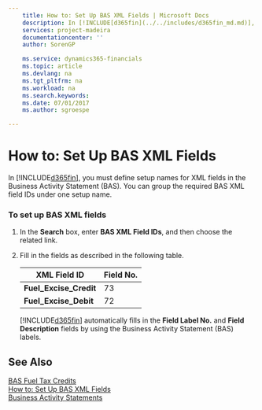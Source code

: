 ```yaml
---
    title: How to: Set Up BAS XML Fields | Microsoft Docs
    description: In [!INCLUDE[d365fin](../../includes/d365fin_md.md)], you must define setup names for XML fields in the Business Activity Statement (BAS). You can group the required BAS XML field IDs under one setup name.
    services: project-madeira
    documentationcenter: ''
    author: SorenGP

    ms.service: dynamics365-financials
    ms.topic: article
    ms.devlang: na
    ms.tgt_pltfrm: na
    ms.workload: na
    ms.search.keywords:
    ms.date: 07/01/2017
    ms.author: sgroespe

---
```

# How to: Set Up BAS XML Fields
In [!INCLUDE[d365fin](../../includes/d365fin_md.md)], you must define setup names for XML fields in the Business Activity Statement (BAS). You can group the required BAS XML field IDs under one setup name.  
  
### To set up BAS XML fields  
  
1.  In the **Search** box, enter **BAS XML Field IDs**, and then choose the related link.  
  
2.  Fill in the fields as described in the following table.  
  
    |**XML Field ID**|**Field No.**|  
    |----------------------|-------------------|  
    |**Fuel_Excise_Credit**|73|  
    |**Fuel_Excise_Debit**|72|  
  
     [!INCLUDE[d365fin](../../includes/d365fin_md.md)] automatically fills in the **Field Label No.** and **Field Description** fields by using the Business Activity Statement (BAS) labels.  
  
## See Also  
 [BAS Fuel Tax Credits](bas-fuel-tax-credits.md)   
 [How to: Set Up BAS XML Fields](how-to-set-up-bas-xml-fields.md)   
 [Business Activity Statements](business-activity-statements.md)